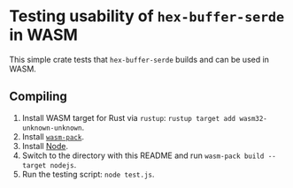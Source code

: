 # Testing usability of `hex-buffer-serde` in WASM

This simple crate tests that `hex-buffer-serde` builds and can be used in WASM.

## Compiling

1. Install WASM target for Rust via `rustup`: `rustup target add wasm32-unknown-unknown`.
2. Install [`wasm-pack`](https://rustwasm.github.io/wasm-pack/installer/).
3. Install [Node](https://nodejs.org/).
4. Switch to the directory with this README and run `wasm-pack build --target nodejs`.
5. Run the testing script: `node test.js`. 
